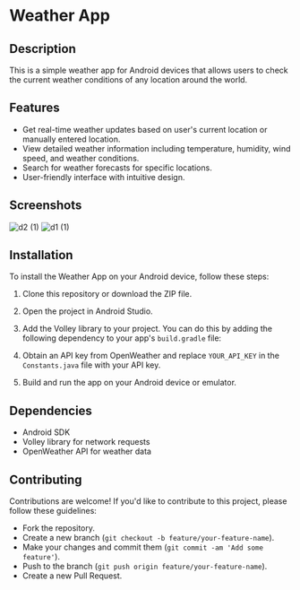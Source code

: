 # Weather App

## Description
This is a simple weather app for Android devices that allows users to check the current weather conditions of any location around the world.

## Features
- Get real-time weather updates based on user's current location or manually entered location.
- View detailed weather information including temperature, humidity, wind speed, and weather conditions.
- Search for weather forecasts for specific locations.
- User-friendly interface with intuitive design.

## Screenshots
![d2 (1)](https://github.com/Sonukumar9117/Weather-App/assets/157642896/36b67e5a-b050-4d4d-8a57-ab4685307ab0)
![d1 (1)](https://github.com/Sonukumar9117/Weather-App/assets/157642896/90e2b49a-9016-4465-ba2b-ab655d249c3a)


## Installation
To install the Weather App on your Android device, follow these steps:
1. Clone this repository or download the ZIP file.
2. Open the project in Android Studio.
3. Add the Volley library to your project. You can do this by adding the following dependency to your app's `build.gradle` file:

4. Obtain an API key from OpenWeather and replace `YOUR_API_KEY` in the `Constants.java` file with your API key.
5. Build and run the app on your Android device or emulator.

## Dependencies
- Android SDK
- Volley library for network requests
- OpenWeather API for weather data

## Contributing
Contributions are welcome! If you'd like to contribute to this project, please follow these guidelines:
- Fork the repository.
- Create a new branch (`git checkout -b feature/your-feature-name`).
- Make your changes and commit them (`git commit -am 'Add some feature'`).
- Push to the branch (`git push origin feature/your-feature-name`).
- Create a new Pull Request.

